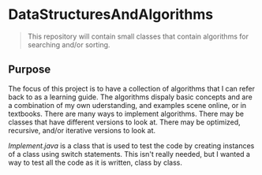 # DataStructuresAndAlgorithms
> This repository will contain small classes that contain algorithms for searching and/or sorting.
## Purpose
The focus of this project is to have a collection of algorithms that I can refer back to as a learning guide. The algorithms dispaly basic 
concepts and are a combination of my own uderstanding, and examples scene online, or in textbooks. There are many ways to implement algorithms.
There may be classes that have different versions to look at. There may be optimized, recursive, and/or iterative versions to look at. 

_Implement.java_ is a class that is used to test the code by creating instances of a class using switch statements. This isn't really needed, but 
I wanted a way to test all the code as it is written, class by class. 
